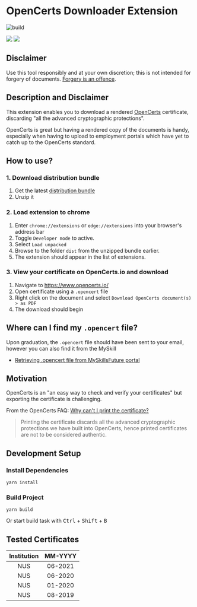 # OpenCerts Downloader Extension

![build](https://github.com/fustilio/OpenCerts-Downloader-Extension/workflows/build/badge.svg) 

[![](https://img.shields.io/chrome-web-store/v/gibpjdabhlfhhgpdkepemfpnndjhhief.svg)](https://chrome.google.com/webstore/detail/opencerts-downloader/gibpjdabhlfhhgpdkepemfpnndjhhief)
[![](https://img.shields.io/badge/dynamic/json?label=edge%20add-on&prefix=v&query=%24.version&url=https%3A%2F%2Fmicrosoftedge.microsoft.com%2Faddons%2Fgetproductdetailsbycrxid%2Fmjimipdnpjbdgkeeppcaecpljinmilnj)](https://microsoftedge.microsoft.com/addons/detail/opencerts-downloader/mjimipdnpjbdgkeeppcaecpljinmilnj)
<!-- [![](https://img.shields.io/chrome-web-store/rating/gibpjdabhlfhhgpdkepemfpnndjhhief.svg)](https://chrome.google.com/webstore/detail/opencerts-downloader/gibpjdabhlfhhgpdkepemfpnndjhhief)
[![](https://img.shields.io/chrome-web-store/users/gibpjdabhlfhhgpdkepemfpnndjhhief.svg)](https://chrome.google.com/webstore/detail/opencerts-downloader/gibpjdabhlfhhgpdkepemfpnndjhhief) -->
<!-- [![](https://img.shields.io/badge/dynamic/json?label=rating&suffix=/5&query=%24.averageRating&url=https%3A%2F%2Fmicrosoftedge.microsoft.com%2Faddons%2Fgetproductdetailsbycrxid%2Fmjimipdnpjbdgkeeppcaecpljinmilnj)](https://microsoftedge.microsoft.com/addons/detail/opencerts-downloader/mjimipdnpjbdgkeeppcaecpljinmilnj)
[![](https://img.shields.io/badge/dynamic/json?label=users&query=%24.activeInstallCount&url=https%3A%2F%2Fmicrosoftedge.microsoft.com%2Faddons%2Fgetproductdetailsbycrxid%2Fmjimipdnpjbdgkeeppcaecpljinmilnj)](https://microsoftedge.microsoft.com/addons/detail/opencerts-downloader/mjimipdnpjbdgkeeppcaecpljinmilnj) -->

## Disclaimer

Use this tool responsibly and at your own discretion; this is not intended for forgery of documents. [Forgery is an offence](https://www.channelnewsasia.com/news/singapore/man-forge-documents-nus-degree-get-jobs-38-companies-11313140).


## Description and Disclaimer
This extension enables you to download a rendered [OpenCerts](https://www.opencerts.io/) certificate, discarding "all the advanced cryptographic protections". 

OpenCerts is great but having a rendered copy of the documents is handy, especially when having to upload to employment portals which have yet to catch up to the OpenCerts standard.

## How to use?
### 1. Download distribution bundle
1. Get the latest [distribution bundle](https://github.com/fustilio/OpenCerts-Downloader-Extension/releases/download/v1.0/release.zip)
2. Unzip it

### 2. Load extension to chrome
1. Enter `chrome://extensions` or `edge://extensions` into your browser's address bar
2. Toggle `Developer mode` to active.
3. Select `Load unpacked`
4. Browse to the folder `dist` from the unzipped bundle earlier.
5. The extension should appear in the list of extensions.

### 3. View your certificate on OpenCerts.io and download
1. Navigate to https://www.opencerts.io/
2. Open certificate using a `.opencert` file
3. Right click on the document and select `Download OpenCerts document(s) > as PDF`
4. The download should begin

## Where can I find my `.opencert` file?
Upon graduation, the `.opencert` file should have been sent to your email, however you can also find it from the MySkill
- [Retrieving .opencert file from MySkillsFuture portal](docs/SKILLSFUTURE.md)

## Motivation
OpenCerts is an "an easy way to check and verify your certificates" but exporting the certificate is challenging.

From the OpenCerts FAQ:  [Why can't I print the certificate?](https://www.opencerts.io/faq)

> Printing the certificate discards all the advanced cryptographic protections we have built into OpenCerts, hence printed certificates are not to be considered authentic.

## Development Setup

### Install Dependencies
```
yarn install
```
### Build Project

```
yarn build
```
Or start build task with <kbd>Ctrl</kbd> + <kbd>Shift</kbd> + <kbd>B</kbd>

## Tested Certificates

| Institution | MM-YYYY |
| :---------: | :-----: |
|     NUS     | 06-2021 |
|     NUS     | 06-2020 |
|     NUS     | 01-2020 |
|     NUS     | 08-2019 |
